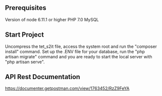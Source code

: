 ## Prerequisites
Version of node 6.11.1 or higher
PHP 7.0
MySQL

## Start Project
Uncompress the tet_s2it file, access the system root and run the "composer install" command.
Set up the .ENV file for your database, run the "php artisan migrate" command and you are ready to start the local server with "php artisan serve".

## API Rest Documentation
https://documenter.getpostman.com/view/1763452/RzZ9FeYA